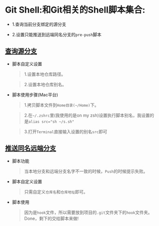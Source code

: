 # Git Shell:和Git相关的Shell脚本集合:

* 1.查询当前分支绑定的源分支

* 2.设置只能推送到远端同名分支的`pre-push`脚本

## [查询源分支](https://github.com/kaershushu/GitShell/blob/master/s.sh)

* 脚本自定义设置

  > 1.设置本地仓库路径。

  > 2.设置本地仓库别名。

* 脚本使用步骤(Mac平台)

  > 1.拷贝脚本文件到`Home目录(~/Home)`下。

  > 2.在`~/.zshrc`里(我使用的是on my zsh)设置执行脚本别名，我设置的是```alias src="sh ~/s.sh"```

  > 3.打开`Terminal`直接输入设置的别名`src`即可
  
  
## [推送同名远端分支](https://github.com/kaershushu/GitShell/blob/master/pre-push)

* 脚本功能

  > 当本地分支和远端分支名字不一致的时候，`Push`的时候提示失败。

* 脚本自定义设置
  
  > 只需自定义`仓库名`和`仓库地址`即可。
  
* 脚本使用

  > 因为是`hook`文件，所以需要放到项目的`.git`文件夹下的`hook`文件夹。Done，剩下的交给脚本来做!

